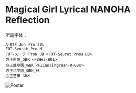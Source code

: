 # Magical Girl Lyrical NANOHA Reflection

所需字体：
```
A-OTF Jun Pro 201
FOT-Seurat Pro M
FOT-スーラ ProN DB <FOT-Seurat ProN DB>
方正黑体_GBK <FZHei-B01>
方正兰亭圆_GBK <FZLanTingYuan-R-GBK>
方正兰亭圆_GBK_纤
方正艺黑_GBK
```

![Poster](http://nekomoe.pages.dev/images/others/nanoha_reflection.jpg)